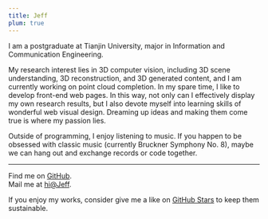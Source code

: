 ```yaml
---
title: Jeff
plum: true
---
```


I am a postgraduate at Tianjin University, major in Information and Communication Engineering.

My research interest lies in 3D computer vision, including 3D scene understanding, 3D reconstruction, and 3D generated content, and I am currently working on point cloud completion. In my spare time, I like to develop front-end web pages. In this way, not only can I effectively display my own research results, but I also devote myself into learning skills of wonderful web visual design. Dreaming up ideas and making them come true is where my passion lies.

Outside of programming, I enjoy listening to music. If you happen to be obsessed with classic music (currently Bruckner Symphony No. 8), maybe we can hang out and exchange records or code together.

***

Find me on [<span i-simple-icons-github /> GitHub](https://github.com/bizbard/).<br>
Mail me at [hi@Jeff](chuanqi_097@tju.edu.cn).<br>

If you enjoy my works, consider give me a like on [GitHub Stars](https://github.com/bizbard/) to keep them sustainable.
